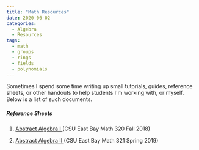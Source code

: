 ```yaml
---
title: "Math Resources"
date: 2020-06-02
categories:
  - Algebra
  - Resources
tags:
  - math
  - groups
  - rings
  - fields
  - polynomials
---
```


Sometimes I spend some time writing up small tutorials, guides, reference sheets, or other handouts to help students I'm working with, or myself. Below is a list of such documents.

##### Reference Sheets
1. <a href="https://github.com/elin35/elin35.github.io/blob/master/assets/pdfs/Algebra_I_Reference_Sheet.pdf"> Abstract Algebra I </a>             (CSU East Bay Math 320 Fall 2018)

2. <a href="https://github.com/elin35/elin35.github.io/blob/master/assets/pdfs/Algebra_II_Reference_Sheet.pdf"> Abstract Algebra II </a>             (CSU East Bay Math 321 Spring 2019)
